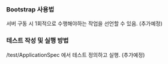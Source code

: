 ### Bootstrap 사용법
서버 구동 시 1회적으로 수행해야하는 작업을 선언할 수 있음. (추가예정)

### 테스트 작성 및 실행 방법
/test/ApplicationSpec 에서 테스트 정의하고 실행. (추가예정)
